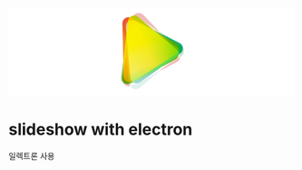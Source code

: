 ![SLIDESHOW](https://raw.githubusercontent.com/redgoose-dev/slideshow/main/resource/github/app-icon.png)

# slideshow with electron

일렉트론 사용
